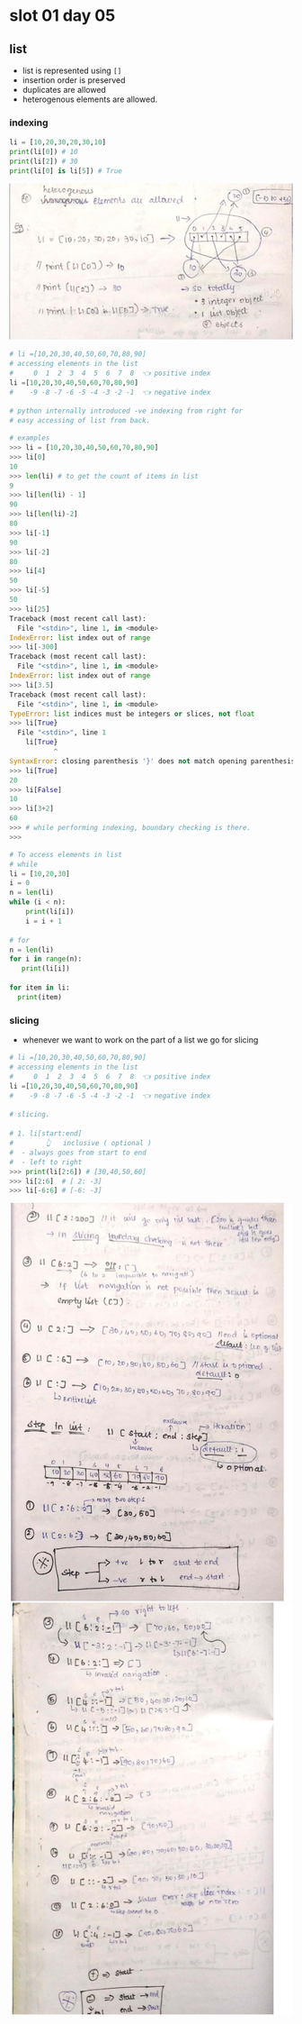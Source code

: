 # slot 01 day 05

## list

- list is represented using `[]`
- insertion order is preserved
- duplicates are allowed
- heterogenous elements are allowed.

### indexing

```python
li = [10,20,30,20,30,10]
print(li[0]) # 10
print(li[2]) # 30
print(li[0] is li[5]) # True
```

![alt text](image.png)

```python
# li =[10,20,30,40,50,60,70,80,90]
# accessing elements in the list
#     0  1  2  3  4  5  6  7  8  👈 positive index
li =[10,20,30,40,50,60,70,80,90]
#    -9 -8 -7 -6 -5 -4 -3 -2 -1  👈 negative index

# python internally introduced -ve indexing from right for
# easy accessing of list from back.
```

```python
# examples
>>> li = [10,20,30,40,50,60,70,80,90]
>>> li[0]
10
>>> len(li) # to get the count of items in list
9
>>> li[len(li) - 1]
90
>>> li[len(li)-2]
80
>>> li[-1]
90
>>> li[-2]
80
>>> li[4]
50
>>> li[-5]
50
>>> li[25]
Traceback (most recent call last):
  File "<stdin>", line 1, in <module>
IndexError: list index out of range
>>> li[-300]
Traceback (most recent call last):
  File "<stdin>", line 1, in <module>
IndexError: list index out of range
>>> li[3.5]
Traceback (most recent call last):
  File "<stdin>", line 1, in <module>
TypeError: list indices must be integers or slices, not float
>>> li[True}
  File "<stdin>", line 1
    li[True}
           ^
SyntaxError: closing parenthesis '}' does not match opening parenthesis '['
>>> li[True]
20
>>> li[False]
10
>>> li[3+2]
60
>>> # while performing indexing, boundary checking is there.
>>>
```

```python
# To access elements in list
# while 
li = [10,20,30]
i = 0
n = len(li)
while (i < n):
    print(li[i])
    i = i + 1

# for
n = len(li)
for i in range(n):
   print(li[i])

for item in li:
  print(item)
```

### slicing

- whenever we want to work on the part of a list we go for slicing

```python
# li =[10,20,30,40,50,60,70,80,90]
# accessing elements in the list
#     0  1  2  3  4  5  6  7  8  👈 positive index
li =[10,20,30,40,50,60,70,80,90]
#    -9 -8 -7 -6 -5 -4 -3 -2 -1  👈 negative index

# slicing.

# 1. li[start:end]
#        👆   inclusive ( optional )
#  - always goes from start to end
#  - left to right
>>> print(li[2:6]) # [30,40,50,60]
>>> li[2:6]  # [ 2: -3]
>>> li[-6:6] # [-6: -3]


```

![alt text](image-1.png)
![alt text](image-2.png)